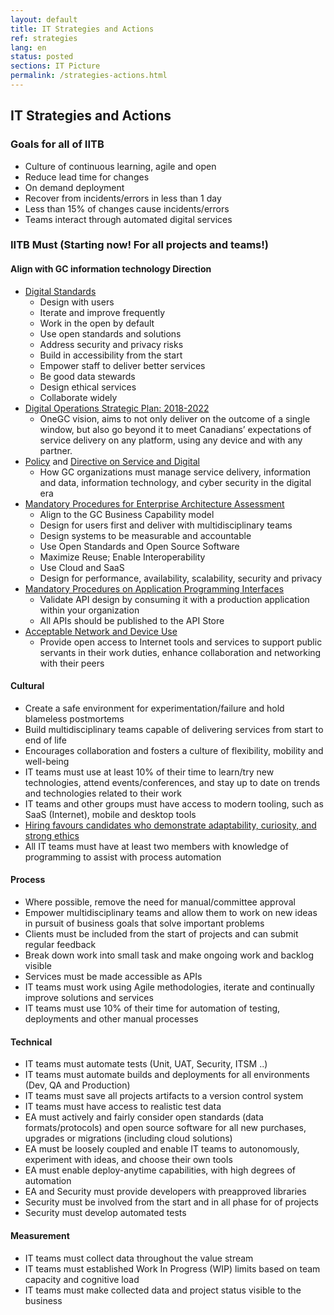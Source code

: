 ```yaml
---
layout: default
title: IT Strategies and Actions
ref: strategies
lang: en
status: posted
sections: IT Picture
permalink: /strategies-actions.html
---
```


## IT Strategies and Actions

### Goals for all of IITB

- Culture of continuous learning, agile and open
- Reduce lead time for changes
- On demand deployment
- Recover from incidents/errors in less than 1 day
- Less than 15% of changes cause incidents/errors
- Teams interact through automated digital services

### IITB Must (Starting now! For all projects and teams!)

#### Align with GC information technology Direction

- [Digital Standards](https://www.canada.ca/en/government/system/digital-government/government-canada-digital-standards.html)
  - Design with users
  - Iterate and improve frequently
  - Work in the open by default
  - Use open standards and solutions
  - Address security and privacy risks
  - Build in accessibility from the start
  - Empower staff to deliver better services
  - Be good data stewards
  - Design ethical services
  - Collaborate widely
- [Digital Operations Strategic Plan: 2018-2022](https://www.canada.ca/en/government/system/digital-government/digital-operations-strategic-plan-2018-2022.html)
  - OneGC vision, aims to not only deliver on the outcome of a single window, but also go beyond it to meet Canadians’ expectations of service delivery on any platform, using any device and with any partner.
- [Policy](https://www.tbs-sct.gc.ca/pol/doc-eng.aspx?id=32603) and [Directive on Service and Digital](https://www.tbs-sct.gc.ca/pol/doc-eng.aspx?id=32601)
  - How GC organizations must manage service delivery, information and data, information technology, and cyber security in the digital era
- [Mandatory Procedures for Enterprise Architecture Assessment](https://www.tbs-sct.gc.ca/pol/doc-eng.aspx?id=32602)
  - Align to the GC Business Capability model
  - Design for users first and deliver with multidisciplinary teams
  - Design systems to be measurable and accountable
  - Use Open Standards and Open Source Software
  - Maximize Reuse; Enable Interoperability
  - Use Cloud and SaaS
  - Design for performance, availability, scalability, security and privacy
- [Mandatory Procedures on Application Programming Interfaces](https://www.tbs-sct.gc.ca/pol/doc-eng.aspx?id=32604)
  - Validate API design by consuming it with a production application within your organization
  - All APIs should be published to the API Store
- [Acceptable Network and Device Use](https://www.tbs-sct.gc.ca/pol/doc-eng.aspx?id=32605)
  - Provide open access to Internet tools and services to support public servants in their work duties, enhance collaboration and networking with their peers

#### Cultural

- Create a safe environment for experimentation/failure and hold blameless postmortems
- Build multidisciplinary teams capable of delivering services from start to end of life
- Encourages collaboration and fosters a culture of flexibility, mobility and well-being
- IT teams must use at least 10% of their time to learn/try new technologies, attend events/conferences, and stay up to date on trends and technologies related to their work
- IT teams and other groups must have access to modern tooling, such as SaaS (Internet), mobile and desktop tools
- [Hiring favours candidates who demonstrate adaptability, curiosity, and strong ethics](./enable-learning.html)
- All IT teams must have at least two members with knowledge of programming to assist with process automation

#### Process

- Where possible, remove the need for manual/committee approval
- Empower multidisciplinary teams and allow them to work on new ideas in pursuit of business goals that solve important problems
- Clients must be included from the start of projects and can submit regular feedback
- Break down work into small task and make ongoing work and backlog visible
- Services must be made accessible as APIs
- IT teams must work using Agile methodologies, iterate and continually improve solutions and services
- IT teams must use 10% of their time for automation of testing, deployments and other manual processes

#### Technical

- IT teams must automate tests (Unit, UAT, Security, ITSM ..)
- IT teams must automate builds and deployments for all environments (Dev, QA and Production)
- IT teams must save all projects artifacts to a version control system
- IT teams must have access to realistic test data
- EA must actively and fairly consider open standards (data formats/protocols) and open source software for all new purchases, upgrades or migrations (including cloud solutions)
- EA must be loosely coupled and enable IT teams to autonomously, experiment with ideas, and choose their own tools
- EA must enable deploy-anytime capabilities, with high degrees of automation
- EA and Security must provide developers with preapproved libraries
- Security must be involved from the start and in all phase for of projects
- Security must develop automated tests

#### Measurement

- IT teams must collect data throughout the value stream
- IT teams must established Work In Progress (WIP) limits based on team capacity and cognitive load
- IT teams must make collected data and project status visible to the business
